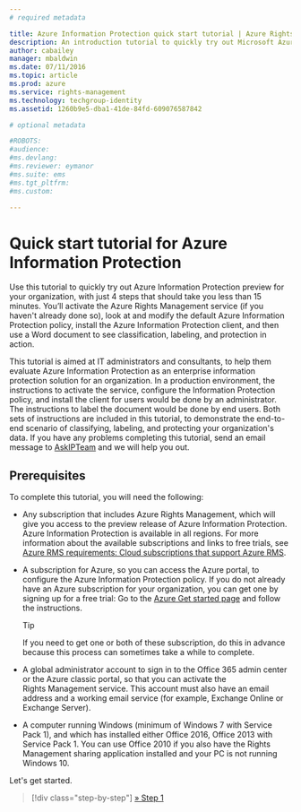 ```yaml
---
# required metadata

title: Azure Information Protection quick start tutorial | Azure Rights Management
description: An introduction tutorial to quickly try out Microsoft Azure Information Protection for your organization with just 4 steps that should take you less than 15 minutes.
author: cabailey
manager: mbaldwin
ms.date: 07/11/2016
ms.topic: article
ms.prod: azure
ms.service: rights-management
ms.technology: techgroup-identity
ms.assetid: 1260b9e5-dba1-41de-84fd-609076587842

# optional metadata

#ROBOTS:
#audience:
#ms.devlang:
#ms.reviewer: eymanor
#ms.suite: ems
#ms.tgt_pltfrm:
#ms.custom:

---
```


# Quick start tutorial for Azure Information Protection 

Use this tutorial to quickly try out Azure Information Protection preview for your organization, with just 4 steps that should take you less than 15 minutes. You’ll activate the Azure Rights Management service (if you haven't already done so), look at and modify the default Azure Information Protection policy, install the Azure Information Protection client, and then use a Word document to see classification, labeling, and protection in action.

This tutorial is aimed at IT administrators and consultants, to help them evaluate Azure Information Protection as an enterprise information protection solution for an organization. In a production environment, the instructions to activate the service, configure the Information Protection policy, and install the client for users would be done by an administrator. The instructions to label the document would be done by end users. Both sets of instructions are included in this tutorial, to demonstrate the end-to-end scenario of classifying, labeling, and protecting your organization's data. If you have any problems completing this tutorial, send an email message to [AskIPTeam](mailto:askipteam@microsoft.com?subject=Having%20problems%20with%20the%20Information%20Protection%20Quick%20Start%20tutorial) and we will help you out.

## Prerequisites 
To complete this tutorial, you will need the following:

- Any subscription that includes Azure Rights Management, which will give you access to the preview release of Azure Information Protection. Azure Information Protection is available in all regions. For more information about the available subscriptions and links to free trials, see [Azure RMS requirements: Cloud subscriptions that support Azure RMS](requirements-subscriptions.md).

- A subscription for Azure, so you can access the Azure portal, to configure the Azure Information Protection policy. If you do not already have an Azure subscription for your organization, you can get one by signing up for a free trial: Go to the [Azure Get started page](https://account.windowsazure.com/organization) and follow the instructions.

  > [!TIP] 
  > If you need to get one or both of these subscription, do this in advance because this process can sometimes take a while to complete.

-   A global administrator account to sign in to the Office 365 admin center or the Azure classic portal, so that you can activate the Rights Management service. This account must also have an email address and a working email service (for example, Exchange Online or Exchange Server).

-   A computer running Windows (minimum of Windows 7 with Service Pack 1), and which has installed either Office 2016, Office 2013 with Service Pack 1. You can use Office 2010 if you also have the Rights Management sharing application installed and your PC is not running Windows 10.

Let's get started.

>[!div class="step-by-step"]
[&#187; Step 1](infoprotect-tutorial-step1.md)


